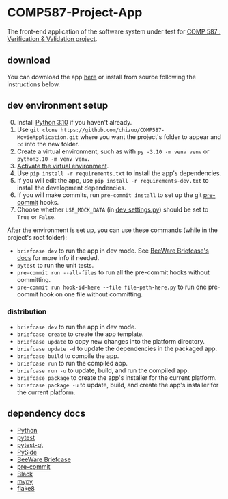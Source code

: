 # COMP587-Project-App

The front-end application of the software system under test for [COMP 587 : Verification &amp; Validation project](https://github.com/chizuo/COMP587-Project).

## download

You can download the app [here](https://github.com/chizuo/COMP587-MovieApplication/releases) or install from source following the instructions below.

## dev environment setup

0. Install [Python 3.10](https://www.python.org/downloads/release/python-3108/) if you haven't already.
1. Use `git clone https://github.com/chizuo/COMP587-MovieApplication.git` where you want the project's folder to appear and `cd` into the new folder.
2. Create a virtual environment, such as with `py -3.10 -m venv venv` or `python3.10 -m venv venv`.
3. [Activate the virtual environment](https://python.land/virtual-environments/virtualenv).
4. Use `pip install -r requirements.txt` to install the app's dependencies.
5. If you will edit the app, use `pip install -r requirements-dev.txt` to install the development dependencies.
6. If you will make commits, run `pre-commit install` to set up the git [pre-commit](https://pre-commit.com/) hooks.
7. Choose whether `USE_MOCK_DATA` (in [dev_settings.py](https://github.com/chizuo/COMP587-MovieApplication/blob/main/src/moviefinder/dev_settings.py)) should be set to `True` or `False`.

After the environment is set up, you can use these commands (while in the project's root folder):

* `briefcase dev` to run the app in dev mode. See [BeeWare Briefcase's docs](https://docs.beeware.org/en/latest/tutorial/tutorial-3.html) for more info if needed.
* `pytest` to run the unit tests.
* `pre-commit run --all-files` to run all the pre-commit hooks without committing.
* `pre-commit run hook-id-here --file file-path-here.py` to run one pre-commit hook on one file without committing.

### distribution

* `briefcase dev` to run the app in dev mode.
* `briefcase create` to create the app template.
* `briefcase update` to copy new changes into the platform directory.
* `briefcase update -d` to update the dependencies in the packaged app.
* `briefcase build` to compile the app.
* `briefcase run` to run the compiled app.
* `briefcase run -u` to update, build, and run the compiled app.
* `briefcase package` to create the app's installer for the current platform.
* `briefcase package -u` to update, build, and create the app's installer for the current platform.

## dependency docs

* [Python](https://docs.python.org/3/)
* [pytest](https://docs.pytest.org/en/6.2.x/contents.html)
* [pytest-qt](https://pytest-qt.readthedocs.io/en/latest/intro.html)
* [PySide](https://doc.qt.io/qtforpython/index.html)
* [BeeWare Briefcase](https://briefcase.readthedocs.io/en/latest/)
* [pre-commit](https://pre-commit.com/)
* [Black](https://black.readthedocs.io/en/stable/)
* [mypy](https://mypy.readthedocs.io/en/stable/)
* [flake8](https://flake8.pycqa.org/en/latest/)

